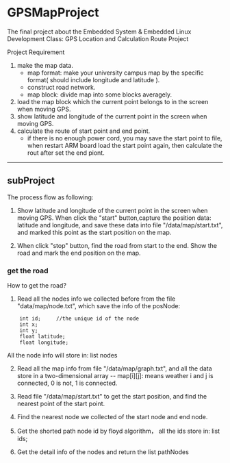 GPSMapProject
======

The final project about the Embedded System & Embedded Linux Development Class: GPS Location and Calculation Route Project


Project Requirement    

1.  make the map data.
	* map format: make your university campus map by the specific  format( should include  longitude and latitude ). 
	* construct road network.    
	* map block:  divide map into some blocks averagely.
2. load the map block which the current point belongs to in the screen when moving GPS.
3. show latitude and longitude of the current point in the screen  when moving GPS. 
4. calculate the route of start point and end point.
	* if there is no enough power cord, you may save the start point to file, when restart ARM board load the start point again, then calculate the rout after set the end piont.

*******
subProject
------
The process flow as following:  
	

1. Show latitude and longitude of the current point in the screen  when moving GPS. When click the "start" button,capture the position data: latitude and longitude, and save these data into file "/data/map/start.txt", and marked this point as the start position on the map.
	
2. When click "stop" button, find the road from start to the end. Show the road and mark the end position on the map.

### get the road
How to get the road?
	
1. Read all the nodes info we collected before from the file "data/map/node.txt", which save the info of the posNode:
```
	int id;		//the unique id of the node
    int x;
	int y;
	float latitude;
	float longitude;
```
 All the node info will store in: list<posNode> nodes
	
2. Read all the map info from file "/data/map/graph.txt", and all the data store in a two-dimensional array -- map[i][j]: means weather i and j is connected, 0 is not, 1 is connected.
	
3. Read file "/data/map/start.txt" to get the start position, and find the nearest point of the start point.
	
4. Find the nearest node we collected of the start node and end node.
	
5. Get the shorted path node id by floyd algorithm， all the ids store in: list<int> ids;
	
6. Get the detail info of the nodes and return the list<posNode> pathNodes